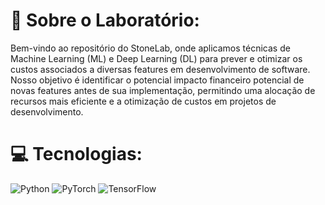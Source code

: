 # 🧠 Sobre o Laboratório:
Bem-vindo ao repositório do StoneLab, onde aplicamos técnicas de Machine Learning (ML) e Deep Learning (DL) para prever e otimizar os custos associados a diversas features em desenvolvimento de software. Nosso objetivo é identificar o potencial impacto financeiro potencial de novas features antes de sua implementação, permitindo uma alocação de recursos mais eficiente e a otimização de custos em projetos de desenvolvimento.

# 💻 Tecnologias:
![Python](https://img.shields.io/badge/python-3670A0?style=for-the-badge&logo=python&logoColor=ffdd54) ![PyTorch](https://img.shields.io/badge/PyTorch-%23EE4C2C.svg?style=for-the-badge&logo=PyTorch&logoColor=white) ![TensorFlow](https://img.shields.io/badge/TensorFlow-%23FF6F00.svg?style=for-the-badge&logo=TensorFlow&logoColor=white)
